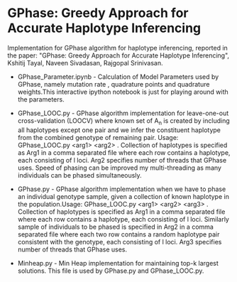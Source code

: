 GPhase: Greedy Approach for Accurate Haplotype Inferencing
==================

Implementation for GPhase algorithm for haplotype inferencing, reported in the paper: "GPhase: Greedy Approach for Accurate Haplotype Inferencing", Kshitij Tayal, Naveen Sivadasan, Rajgopal Srinivasan.

- GPhase_Parameter.ipynb - Calculation of Model Parameters used by GPhase, namely mutation rate , quadrature points and quadrature weights.This interactive ipython notebook is just for playing around with the parameters. 

- GPhase_LOOC.py - GPhase algorithm implementation for leave-one-out cross-validation (LOOCV) where known set of A<sub>n</sub> is created by including all haplotypes except one pair and we infer the constituent haplotype from the combined genotype of remaining pair. Usage: GPhase_LOOC.py \<arg1\> \<arg2\> . Collection of haplotypes is specified as Arg1 in a comma separated file where each row contains a haplotype, each consisting of l loci. Arg2 specifies number of threads that GPhase uses. Speed of phasing can be improved my multi-threading as many individuals can be phased simultaneously. 

- GPhase.py - GPhase algorithm implementation when we have to phase an individual genotype sample, given a collection of known haplotype in the population.Usage: GPhase_LOOC.py \<arg1\> \<arg2\> \<arg3\> . Collection of haplotypes is specified as Arg1 in a comma separated file where each row contains a haplotype, each consisting of l loci. Similarly sample of individuals to be phased is specified in Arg2 in a comma separated file where each two row contains a random haplotype pair consistent with the genotype, each consisting of l loci. Arg3 specifies number of threads that GPhase uses.

- Minheap.py - Min Heap implementation for maintaining top-k largest solutions. This file is used by GPhase.py and GPhase_LOOC.py.
